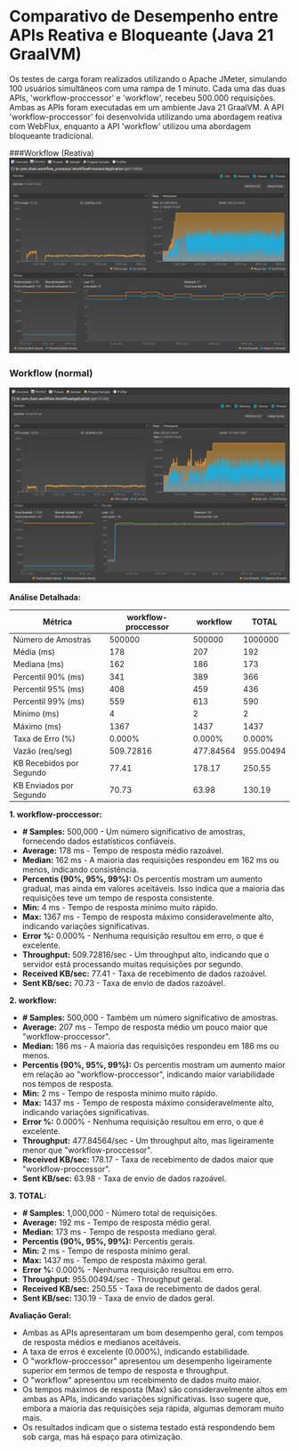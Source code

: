 
# Comparativo de Desempenho entre APIs Reativa e Bloqueante (Java 21 GraalVM)

Os testes de carga foram realizados utilizando o Apache JMeter, simulando 100 usuários simultâneos com uma rampa de 1 minuto. Cada uma das duas APIs, 'workflow-proccessor' e 'workflow', recebeu 500.000 requisições. Ambas as APIs foram executadas em um ambiente Java 21 GraalVM. A API 'workflow-proccessor' foi desenvolvida utilizando uma abordagem reativa com WebFlux, enquanto a API 'workflow' utilizou uma abordagem bloqueante tradicional.

###Workflow (Reativa)
![Descrição da imagem](./images/workflowprocessor.png)


### Workflow (normal)
![Descrição da imagem](./images/workflow.png)

**Análise Detalhada:**

| Métrica                  | workflow-proccessor | workflow  | TOTAL     |
| ------------------------ | ------------------- | --------- | --------- |
| Número de Amostras       | 500000              | 500000    | 1000000   |
| Média (ms)               | 178                 | 207       | 192       |
| Mediana (ms)             | 162                 | 186       | 173       |
| Percentil 90% (ms)       | 341                 | 389       | 366       |
| Percentil 95% (ms)       | 408                 | 459       | 436       |
| Percentil 99% (ms)       | 559                 | 613       | 590       |
| Mínimo (ms)              | 4                   | 2         | 2         |
| Máximo (ms)              | 1367                | 1437      | 1437      |
| Taxa de Erro (%)         | 0.000%              | 0.000%    | 0.000%    |
| Vazão (req/seg)          | 509.72816           | 477.84564 | 955.00494 |
| KB Recebidos por Segundo | 77.41               | 178.17    | 250.55    |
| KB Enviados por Segundo  | 70.73               | 63.98     | 130.19    |

**1. workflow-proccessor:**

- **# Samples:** 500,000 - Um número significativo de amostras, fornecendo dados estatísticos confiáveis.
- **Average:** 178 ms - Tempo de resposta médio razoável.
- **Median:** 162 ms - A maioria das requisições respondeu em 162 ms ou menos, indicando consistência.
- **Percentis (90%, 95%, 99%):** Os percentis mostram um aumento gradual, mas ainda em valores aceitáveis. Isso indica que a maioria das requisições teve um tempo de resposta consistente.
- **Min:** 4 ms - Tempo de resposta mínimo muito rápido.
- **Max:** 1367 ms - Tempo de resposta máximo consideravelmente alto, indicando variações significativas.
- **Error %:** 0.000% - Nenhuma requisição resultou em erro, o que é excelente.
- **Throughput:** 509.72816/sec - Um throughput alto, indicando que o servidor está processando muitas requisições por segundo.
- **Received KB/sec:** 77.41 - Taxa de recebimento de dados razoável.
- **Sent KB/sec:** 70.73 - Taxa de envio de dados razoável.

**2. workflow:**

- **# Samples:** 500,000 - Também um número significativo de amostras.
- **Average:** 207 ms - Tempo de resposta médio um pouco maior que "workflow-proccessor".
- **Median:** 186 ms - A maioria das requisições respondeu em 186 ms ou menos.
- **Percentis (90%, 95%, 99%):** Os percentis mostram um aumento maior em relação ao "workflow-proccessor", indicando maior variabilidade nos tempos de resposta.
- **Min:** 2 ms - Tempo de resposta mínimo muito rápido.
- **Max:** 1437 ms - Tempo de resposta máximo consideravelmente alto, indicando variações significativas.
- **Error %:** 0.000% - Nenhuma requisição resultou em erro, o que é excelente.
- **Throughput:** 477.84564/sec - Um throughput alto, mas ligeiramente menor que "workflow-proccessor".
- **Received KB/sec:** 178.17 - Taxa de recebimento de dados maior que "workflow-proccessor".
- **Sent KB/sec:** 63.98 - Taxa de envio de dados razoável.

**3. TOTAL:**

- **# Samples:** 1,000,000 - Número total de requisições.
- **Average:** 192 ms - Tempo de resposta médio geral.
- **Median:** 173 ms - Tempo de resposta mediano geral.
- **Percentis (90%, 95%, 99%):** Percentis gerais.
- **Min:** 2 ms - Tempo de resposta mínimo geral.
- **Max:** 1437 ms - Tempo de resposta máximo geral.
- **Error %:** 0.000% - Nenhuma requisição resultou em erro.
- **Throughput:** 955.00494/sec - Throughput geral.
- **Received KB/sec:** 250.55 - Taxa de recebimento de dados geral.
- **Sent KB/sec:** 130.19 - Taxa de envio de dados geral.

**Avaliação Geral:**

- Ambas as APIs apresentaram um bom desempenho geral, com tempos de resposta médios e medianos aceitáveis.
- A taxa de erros é excelente (0.000%), indicando estabilidade.
- O "workflow-proccessor" apresentou um desempenho ligeiramente superior em termos de tempo de resposta e throughput.
- O "workflow" apresentou um recebimento de dados muito maior.
- Os tempos máximos de resposta (Max) são consideravelmente altos em ambas as APIs, indicando variações significativas. Isso sugere que, embora a maioria das requisições seja rápida, algumas demoram muito mais.
- Os resultados indicam que o sistema testado está respondendo bem sob carga, mas há espaço para otimização.


